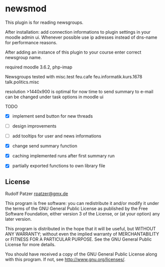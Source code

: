 # newsmod #

This plugin is for reading newsgroups.

After installation:
add connection informations to plugin settings in your moodle
admin ui. Whenever possible use ip adresses instead of dns-name for performance
reasons.

After adding an instance of this plugin to your course enter correct newsgroup
name.

required moodle 3.6.2, php-imap

Newsgroups tested with
misc.test
feu.cafe
feu.informatik.kurs.1678
talk.politics.misc

resolution >1440x900 is optimal for now
time to send summary to e-mail can be changed under task options in moodle ui


TODO
* [X]  implement send button for new threads
* [ ]  design improvements
* [ ]  add tooltips for user and news informations
* [X]  change send summary function
* [X]  caching implemented runs after first summary run
* [X]  partially exported functions to own library file



## License ##

Rudolf Patzer <rpatzer@gmx.de>

This program is free software: you can redistribute it and/or modify it under
the terms of the GNU General Public License as published by the Free Software
Foundation, either version 3 of the License, or (at your option) any later
version.

This program is distributed in the hope that it will be useful, but WITHOUT ANY
WARRANTY; without even the implied warranty of MERCHANTABILITY or FITNESS FOR A
PARTICULAR PURPOSE.  See the GNU General Public License for more details.

You should have received a copy of the GNU General Public License along with
this program.  If not, see <http://www.gnu.org/licenses/>.
